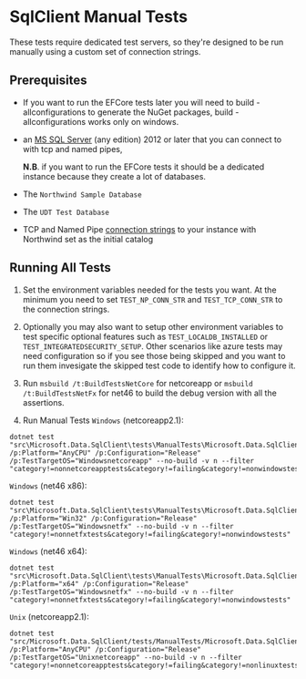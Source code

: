 # SqlClient Manual Tests

These tests require dedicated test servers, so they're designed to be run manually using a custom set of connection strings. 

## Prerequisites

 - If you want to run the EFCore tests later you will need to build -allconfigurations to generate the NuGet packages, build -allconfigurations works only on windows.

 - an [MS SQL Server](https://www.microsoft.com/en-us/sql-server/sql-server-editions-express) (any edition) 2012 or later that you can connect to with tcp and named pipes, 

   **N.B**. if you want to run the EFCore tests it should be a dedicated instance because they create a lot of databases.

 - The `Northwind Sample Database`

 - The `UDT Test Database`

 - TCP and Named Pipe [connection strings](https://msdn.microsoft.com/en-us/library/system.data.sqlclient.sqlconnection.connectionstring.aspx) to your instance with Northwind set as the initial catalog



 ## Running All Tests

 1. Set the environment variables needed for the tests you want. At the minimum you need to set
    `TEST_NP_CONN_STR` and `TEST_TCP_CONN_STR` to the connection strings. 

 2. Optionally you may also want to setup other environment variables to test specific optional features such as `TEST_LOCALDB_INSTALLED` or `TEST_INTEGRATEDSECURITY_SETUP`. Other scenarios like azure tests may need configuration so if you see those being skipped and you want to run them invesigate the skipped test code to identify how to configure it.

 3. Run `msbuild /t:BuildTestsNetCore` for netcoreapp or `msbuild /t:BuildTestsNetFx` for net46 to build the debug version with all the assertions.

 4. Run Manual Tests
 `Windows` (netcoreapp2.1):  
```
dotnet test "src\Microsoft.Data.SqlClient\tests\ManualTests\Microsoft.Data.SqlClient.ManualTesting.Tests.csproj" /p:Platform="AnyCPU" /p:Configuration="Release" /p:TestTargetOS="Windowsnetcoreapp" --no-build -v n --filter "category!=nonnetcoreapptests&category!=failing&category!=nonwindowstests"
```

`Windows` (net46 x86):  
```
dotnet test "src\Microsoft.Data.SqlClient\tests\ManualTests\Microsoft.Data.SqlClient.ManualTesting.Tests.csproj" /p:Platform="Win32" /p:Configuration="Release" /p:TestTargetOS="Windowsnetfx" --no-build -v n --filter "category!=nonnetfxtests&category!=failing&category!=nonwindowstests"
```

`Windows` (net46 x64):  
```
dotnet test "src\Microsoft.Data.SqlClient\tests\ManualTests\Microsoft.Data.SqlClient.ManualTesting.Tests.csproj" /p:Platform="x64" /p:Configuration="Release" /p:TestTargetOS="Windowsnetfx" --no-build -v n --filter "category!=nonnetfxtests&category!=failing&category!=nonwindowstests"
```

`Unix` (netcoreapp2.1):  
```
dotnet test "src/Microsoft.Data.SqlClient/tests/ManualTests/Microsoft.Data.SqlClient.ManualTesting.Tests.csproj" /p:Platform="AnyCPU" /p:Configuration="Release" /p:TestTargetOS="Unixnetcoreapp" --no-build -v n --filter "category!=nonnetcoreapptests&category!=failing&category!=nonlinuxtests&category!=nonuaptests"
```

